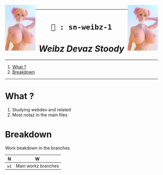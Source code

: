<img src="./s/2.webp" align="right" width="100">
<img src="./s/2.webp" align="left" width="100">

----

<h1 align="center"><code>🎇 : sn-weibz-1</code></h1>
<h1 align="center"><i> Weibz Devaz Stoody </i></h1>

----
1. [What ?](#what-)
2. [Breakdown](#breakdown)

----

# What ? 

1. Studying webdev and related 
2. Most notaz in the main files

# Breakdown 

Work beakdown in the branches

N | W 
|:--:|:--:|
`w1` | Main workz branches 